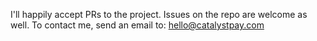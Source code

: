I'll happily accept PRs to the project. Issues on the repo are welcome as well. To contact me, send an email to: hello@catalystpay.com